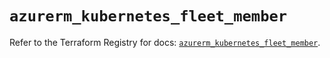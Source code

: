 # `azurerm_kubernetes_fleet_member`

Refer to the Terraform Registry for docs: [`azurerm_kubernetes_fleet_member`](https://registry.terraform.io/providers/hashicorp/azurerm/4.45.0/docs/resources/kubernetes_fleet_member).
